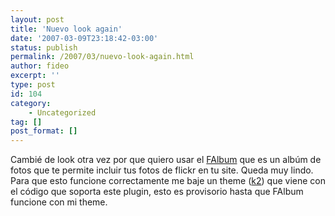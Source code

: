 ```yaml
---
layout: post
title: 'Nuevo look again'
date: '2007-03-09T23:18:42-03:00'
status: publish
permalink: /2007/03/nuevo-look-again.html
author: fideo
excerpt: ''
type: post
id: 104
category:
    - Uncategorized
tag: []
post_format: []
---
```

Cambié de look otra vez por que quiero usar el [FAlbum](http://www.randombyte.net/ "randombyte") que es un albúm de fotos que te permite incluir tus fotos de flickr en tu site. Queda muy lindo.  
Para que esto funcione correctamente me baje un theme ([k2](http://www.obharath.net/blog/)) que viene con el código que soporta este plugin, esto es provisorio hasta que FAlbum funcione con mi theme.
